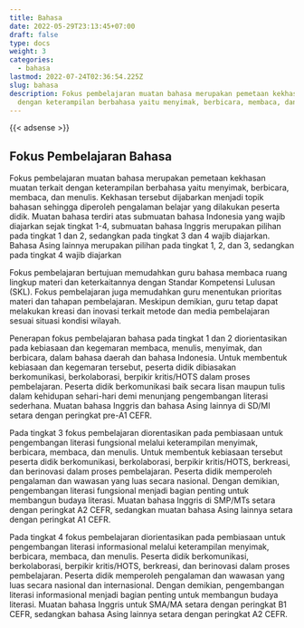 ```yaml
---
title: Bahasa
date: 2022-05-29T23:13:45+07:00
draft: false
type: docs
weight: 3
categories:
  - bahasa
lastmod: 2022-07-24T02:36:54.225Z
slug: bahasa
description: Fokus pembelajaran muatan bahasa merupakan pemetaan kekhasan muatan terkait
  dengan keterampilan berbahasa yaitu menyimak, berbicara, membaca, dan menulis.
---
```

{{< adsense >}}

## Fokus Pembelajaran Bahasa

Fokus pembelajaran muatan bahasa merupakan pemetaan kekhasan muatan terkait dengan keterampilan berbahasa yaitu menyimak, berbicara, membaca, dan menulis. Kekhasan tersebut dijabarkan menjadi topik bahasan sehingga diperoleh pengalaman belajar yang dilakukan peserta didik. Muatan bahasa terdiri atas submuatan bahasa Indonesia yang wajib diajarkan sejak tingkat 1-4, submuatan bahasa Inggris merupakan pilihan pada tingkat 1 dan 2, sedangkan pada tingkat 3 dan 4 wajib diajarkan. Bahasa Asing lainnya merupakan pilihan pada tingkat 1, 2, dan 3, sedangkan pada tingkat 4 wajib diajarkan

Fokus pembelajaran bertujuan memudahkan guru bahasa membaca ruang lingkup materi dan keterkaitannya dengan Standar Kompetensi Lulusan (SKL). Fokus pembelajaran juga memudahkan guru menentukan prioritas materi dan tahapan pembelajaran. Meskipun demikian, guru tetap dapat melakukan kreasi dan inovasi terkait metode dan media pembelajaran sesuai situasi kondisi wilayah.

Penerapan fokus pembelajaran bahasa pada tingkat 1 dan 2 diorientasikan pada kebiasaan dan kegemaran membaca, menulis, menyimak, dan berbicara, dalam bahasa daerah dan bahasa Indonesia. Untuk membentuk kebiasaan dan kegemaran tersebut, peserta didik dibiasakan berkomunikasi, berkolaborasi, berpikir kritis/HOTS dalam proses pembelajaran. Peserta didik berkomunikasi baik secara lisan maupun tulis dalam kehidupan sehari-hari demi menunjang pengembangan literasi sederhana. Muatan bahasa Inggris dan bahasa Asing lainnya di SD/MI setara dengan peringkat pre-A1 CEFR.

Pada tingkat 3 fokus pembelajaran diorentasikan pada pembiasaan untuk pengembangan literasi fungsional melalui keterampilan menyimak, berbicara, membaca, dan menulis. Untuk membentuk kebiasaan tersebut peserta didik berkomunikasi, berkolaborasi, berpikir kritis/HOTS, berkreasi, dan berinovasi dalam proses pembelajaran. Peserta didik memperoleh pengalaman dan wawasan yang luas secara nasional. Dengan demikian, pengembangan literasi fungsional menjadi bagian penting untuk membangun budaya literasi. Muatan bahasa Inggris di SMP/MTs setara dengan peringkat A2 CEFR, sedangkan muatan bahasa Asing lainnya setara dengan peringkat A1 CEFR.

Pada tingkat 4 fokus pembelajaran diorientasikan pada pembiasaan untuk pengembangan literasi informasional melalui keterampilan menyimak, berbicara, membaca, dan menulis. Peserta didik berkomunikasi, berkolaborasi, berpikir kritis/HOTS, berkreasi, dan berinovasi dalam proses pembelajaran. Peserta didik memperoleh pengalaman dan wawasan yang luas secara nasional dan internasional. Dengan demikian, pengembangan literasi informasional menjadi bagian penting untuk membangun budaya literasi. Muatan bahasa Inggris untuk SMA/MA setara dengan peringkat B1 CEFR, sedangkan bahasa Asing lainnya setara dengan peringkat A2 CEFR.